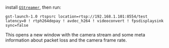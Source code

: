 install [`GStreamer`](https://gstreamer.freedesktop.org/documentation/installing/index.html?gi-language=c), then run:

``` shell
gst-launch-1.0 rtspsrc location=rtsp://192.168.1.101:8554/test latency=0 ! rtph264depay ! avdec_h264 ! videoconvert ! fpsdisplaysink sync=false
```
This opens a new window with the camera stream and some meta information about packet loss and the camera frame rate.
